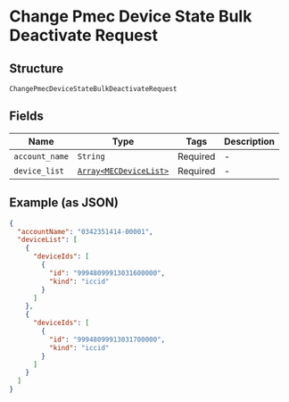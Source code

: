 
# Change Pmec Device State Bulk Deactivate Request

## Structure

`ChangePmecDeviceStateBulkDeactivateRequest`

## Fields

| Name | Type | Tags | Description |
|  --- | --- | --- | --- |
| `account_name` | `String` | Required | - |
| `device_list` | [`Array<MECDeviceList>`](../../doc/models/mec-device-list.md) | Required | - |

## Example (as JSON)

```json
{
  "accountName": "0342351414-00001",
  "deviceList": [
    {
      "deviceIds": [
        {
          "id": "99948099913031600000",
          "kind": "iccid"
        }
      ]
    },
    {
      "deviceIds": [
        {
          "id": "99948099913031700000",
          "kind": "iccid"
        }
      ]
    }
  ]
}
```

